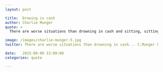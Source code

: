 ```yaml
---
layout: post

title:  Drowing in cash
author: Charlie Munger
quote: >
  There are worse situations than drowning in cash and sitting, sitting, sitting. I remember when I wasn’t awash in cash — and I don’t want to go back.

image: /images/charlie-munger-5.jpg
twitter: There are worse situations than drowning in cash... C.Munger http://quotes.stockflare.com/

date:   2015-09-06 13:00:00
categories: quote

---
```


